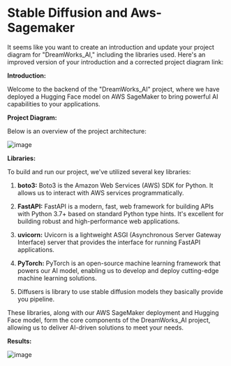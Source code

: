 # Stable Diffusion and Aws-Sagemaker

It seems like you want to create an introduction and update your project diagram for "DreamWorks_AI," including the libraries used. Here's an improved version of your introduction and a corrected project diagram link:

**Introduction:**

Welcome to the backend of the "DreamWorks_AI" project, where we have deployed a Hugging Face model on AWS SageMaker to bring powerful AI capabilities to your applications.

**Project Diagram:**

Below is an overview of the project architecture:



![image](https://github.com/salman-aziz-4425/DreamWorks_AI/assets/85288719/72e141da-c413-4b63-897d-a8c56467829a)


**Libraries:**

To build and run our project, we've utilized several key libraries:

1. **boto3:** Boto3 is the Amazon Web Services (AWS) SDK for Python. It allows us to interact with AWS services programmatically.

2. **FastAPI:** FastAPI is a modern, fast, web framework for building APIs with Python 3.7+ based on standard Python type hints. It's excellent for building robust and high-performance web applications.

3. **uvicorn:** Uvicorn is a lightweight ASGI (Asynchronous Server Gateway Interface) server that provides the interface for running FastAPI applications.

4. **PyTorch:** PyTorch is an open-source machine learning framework that powers our AI model, enabling us to develop and deploy cutting-edge machine learning solutions.

5. Diffusers is library to use stable diffusion models they basically provide you pipeline.

These libraries, along with our AWS SageMaker deployment and Hugging Face model, form the core components of the DreamWorks_AI project, allowing us to deliver AI-driven solutions to meet your needs.

**Results:**

![image](https://github.com/salman-aziz-4425/Stable-Diffusion-and-Aws-Sagemaker/assets/85288719/921cba8c-dcef-4bd7-8d7d-ae0c57eaa231)
